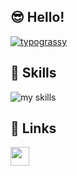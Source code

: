 ## 😎 Hello!
[![typograssy](https://typograssy.deno.dev/api?text=%20Thanks%20for%20stopping%20by%20my%20GitHub%20profile!%20)](https://github.com/kawarimidoll/typograssy)

<!-- アイコンの選択肢一覧：https://arc.net/l/quote/zizyykfh -->
## 🌱 Skills
<img alt="my skills" src="https://skillicons.dev/icons?theme=dark&perline=7&i=html,css,js,ts,react,java,python,kotlin,firebase,gcp,vite,figma,git,github,vscode,discord,bots" />
<br>



<!--
This repository is a ✨ _special_ ✨ repository because its `README.md` (this file) appears on your GitHub profile.

Here are some ideas to get you started:

- 🔭 I’m currently working on ...
- 🌱 I’m currently learning ...
- 👯 I’m looking to collaborate on ...
- 🤔 I’m looking for help with ...
- 💬 Ask me about ...
- 📫 How to reach me: ...
- 😄 Pronouns: ...
- ⚡ Fun fact: ...
-->



## 📖 Links
<a href="https://qiita.com/OhaGi_">
  <img src="https://qiita-image-store.s3.ap-northeast-1.amazonaws.com/0/3584262/1ccfb689-c8dd-410c-9afa-1e4084cb3d25.png"width="30">
</a>

